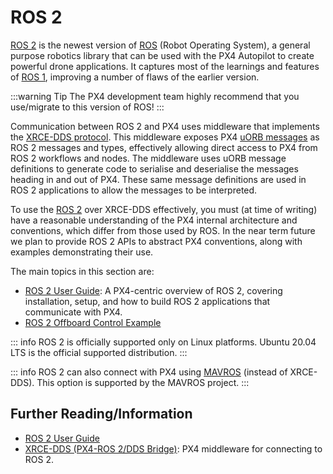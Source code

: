 # ROS 2

[ROS 2](https://index.ros.org/doc/ros2/) is the newest version of [ROS](http://www.ros.org/) (Robot Operating System), a general purpose robotics library that can be used with the PX4 Autopilot to create powerful drone applications.
It captures most of the learnings and features of [ROS 1](../ros/ros1.md), improving a number of flaws of the earlier version.

:::warning Tip
The PX4 development team highly recommend that you use/migrate to this version of ROS!
:::

Communication between ROS 2 and PX4 uses middleware that implements the [XRCE-DDS protocol](../middleware/uxrce_dds.md).
This middleware exposes PX4 [uORB messages](../msg_docs/index.md) as ROS 2 messages and types, effectively allowing direct access to PX4 from ROS 2 workflows and nodes.
The middleware uses uORB message definitions to generate code to serialise and deserialise the messages heading in and out of PX4.
These same message definitions are used in ROS 2 applications to allow the messages to be interpreted.

To use the [ROS 2](../ros2/user_guide.md) over XRCE-DDS effectively, you must (at time of writing) have a reasonable understanding of the PX4 internal architecture and conventions, which differ from those used by ROS.
In the near term future we plan to provide ROS 2 APIs to abstract PX4 conventions, along with examples demonstrating their use.

The main topics in this section are:
- [ROS 2 User Guide](../ros2/user_guide.md): A PX4-centric overview of ROS 2, covering installation, setup, and how to build ROS 2 applications that communicate with PX4.
- [ROS 2 Offboard Control Example](../ros/ros2_offboard_control.md)

::: info
ROS 2 is officially supported only on Linux platforms.
Ubuntu 20.04 LTS is the official supported distribution.
:::


::: info
ROS 2 can also connect with PX4 using [MAVROS](https://github.com/mavlink/mavros/tree/ros2/mavros) (instead of XRCE-DDS).
This option is supported by the MAVROS project.
:::


## Further Reading/Information

- [ROS 2 User Guide](../ros2/user_guide.md)
- [XRCE-DDS (PX4-ROS 2/DDS Bridge)](../middleware/uxrce_dds.md): PX4 middleware for connecting to ROS 2.

